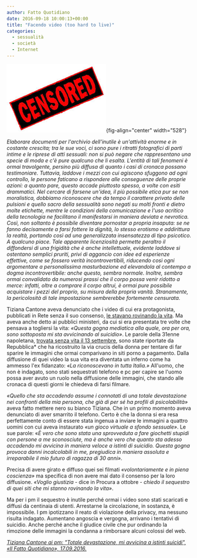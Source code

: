 ```yaml
---
author: Fatto Quotidiano
date: 2016-09-18 10:00:13+00:00
title: "Facendo video (too hard to live)"
categories:
  - sessualità
  - società
  - Internet
---
```


![](images/toohard.jpg){fig-align="center" width="528"}

*Elaborare documenti per l'archivio dell'inutile è un'attività enorme e in costante crescita; tra le sue voci, ci sono pure i ritratti fotografici di parti intime e le riprese di atti sessuali: non si può negare che rappresentano una specie di moda e c'è pure qualcuno che li esalta. L'entità di tali fenomeni è ormai travolgente, persino più diffusa di quanto i casi di cronaca possano testimoniare. Tuttavia, laddove i mezzi con cui agiscono sfuggono ad ogni controllo, le persone faticano a rispondere alle conseguenze delle proprie azioni: a quanto pare, questo accade piuttosto spesso, a volte con esiti drammatici. Nel cercare di farsene un'idea, il più possibile etica pur se non moralistica, dobbiamo riconoscere che da tempo il carattere privato delle pulsioni e quello sacro della sessualità sono negati su molti fronti e dietro molte etichette, mentre le condizioni della comunicazione e l'uso acritico della tecnologia ne facilitano il manifestarsi in maniera deviata e nevrotica. Così, non soltanto è possibile diventare pornostar a propria insaputa: se ne fanno decisamente a farsi fottere la dignità, lo stesso erotismo e addirittura la realtà, portando così ad una generalizzata insensatezza di tipo psicotico. A qualcuno piace. Tale apparente licenziosità permette peraltro il diffondersi di una frigidità che è anche intellettuale, evidente laddove si ostentano semplici pruriti, privi di aggancio con idee ed esperienze effettive, come se fossero verità incontrovertibili, riducendo così ogni argomentare a personalissima masturbazione ed elevandola al contempo a dogma incontrovertibile: anche questo, sembra normale. Inoltre, sembra ormai convalidato da numerosi prassi che il corpo possa venir ridotto a merce: infatti, oltre a comprare il corpo altrui, è ormai pure possibile acquistare i pezzi del proprio, su misura della propria vanità. Stranamente, la pericolosità di tale impostazione sembrerebbe fortemente censurata.*

Tiziana Cantone aveva denunciato che i video di cui era protagonista, pubblicati in Rete senza il suo consenso, [le stavano rovinando la vita](http://www.ilfattoquotidiano.it/2016/09/16/tiziana-cantone-la-denuncia-ai-pm-quei-video-mi-stanno-rovinando-la-vita/3037244/). Ma aveva anche detto ai pubblici ministeri, da cui si era presentata tre volte che pensava a togliersi la vita: *«Questa gogna mediatica alla quale, ora per ora, sono sottoposta mi sta avvicinando al suicidio»*. Le parole della 31enne napoletana, [trovata senza vita il 13 settembre](http://www.ilfattoquotidiano.it/2016/09/13/napoli-era-finita-in-un-video-hot-diventato-virale-ragazza-si-suicida-a-31-anni/3031435/), sono state riportate da Repubblica\* che ha ricostruito la via crucis della donna per tentare di far sparire le immagini che ormai comparivano in siti porno a pagamento. Dalla diffusione di quei video la sua vita era diventata un inferno come ha ammesso l'ex fidanzato: *«La riconoscevano in tutta Italia.»* All'uomo, che non è indagato, sono stati sequestrati telefono e pc per capire se l'uomo possa aver avuto un ruolo nella diffusione delle immagini, che stando alle cronaca di questi giorni le chiedeva di farsi filmare.

*«Quello che sta accadendo assume i connotati di una totale devastazione nei confronti della mia persona, che già di per sé ha profili di psicolabilità»* aveva fatto mettere nero su bianco Tiziana. Che in un primo momento aveva denunciato di aver smarrito il telefono. Certo è che la donna si era resa perfettamente conto di essere stata ingenua a inviare le immagini a quattro uomini con cui aveva instaurato *«un gioco virtuale a sfondo sessuale»*. Le sue parole: «*È vero che sono stata una sprovveduta a fare giochetti stupidi con persone a me sconosciute, ma è anche vero che quanto sta adesso accadendo mi avvicina in maniera veloce a istinti di suicidio. Questa gogna provoca danni incalcolabili in me, pregiudica in maniera assoluta e irreparabile il mio futuro di ragazza di 30 anni».*

Precisa di avere girato e diffuso quei sei filmati *«volontariamente e in piena coscienza»* ma specifica di non avere mai dato il consenso per la loro diffusione. *«Voglio giustizia* - dice in Procura a ottobre - *chiedo il sequestro di quei siti che mi stanno rovinando la vita»*.

Ma per i pm il sequestro è inutile perché ormai i video sono stati scaricati e diffusi da centinaia di utenti. Arrestarne la circolazione, in sostanza, è impossibile. I pm ipotizzano il reato di violazione della privacy, ma nessuno risulta indagato. Aumentano angoscia e vergogna, arrivano i tentativi di suicidio. Anche perché anche il giudice civile che pur ordinando la rimozione delle immagini la condanna a rimborsare alcuni colossi del web.

[*Tiziana Cantone ai pm: "Totale devastazione, mi avvicina a istinti suicidi", «Il Fatto Quotidiano», 17.09.2016.*](http://www.ilfattoquotidiano.it/2016/09/17/tiziana-cantone-ai-pm-totale-devastazione-mi-avvicina-a-istinti-suicidi/3039929/)
